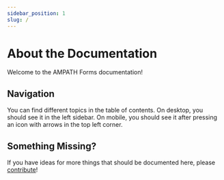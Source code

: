 ```yaml
---
sidebar_position: 1
slug: /
---
```


# About the Documentation

Welcome to the AMPATH Forms documentation!

## Navigation

You can find different topics in the table of contents. On desktop, you should see it in the left sidebar. On mobile, you should see it after pressing an icon with arrows in the top left corner.

## Something Missing?

If you have ideas for more things that should be documented here, please [contribute](https://github.com/denniskigen/ampath-forms/tree/main)!
